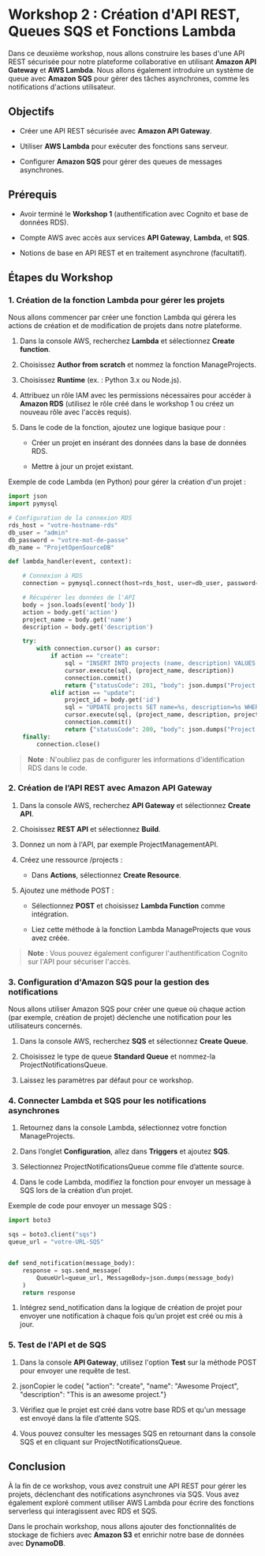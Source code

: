 Workshop 2 : Création d'API REST, Queues SQS et Fonctions Lambda
===========================================================================

Dans ce deuxième workshop, nous allons construire les bases d'une API REST sécurisée pour notre plateforme collaborative en utilisant **Amazon API Gateway** et **AWS Lambda**. Nous allons également introduire un système de queue avec **Amazon SQS** pour gérer des tâches asynchrones, comme les notifications d'actions utilisateur.

Objectifs
---------

*   Créer une API REST sécurisée avec **Amazon API Gateway**.
    
*   Utiliser **AWS Lambda** pour exécuter des fonctions sans serveur.
    
*   Configurer **Amazon SQS** pour gérer des queues de messages asynchrones.
    

Prérequis
---------

*   Avoir terminé le **Workshop 1** (authentification avec Cognito et base de données RDS).
    
*   Compte AWS avec accès aux services **API Gateway**, **Lambda**, et **SQS**.
    
*   Notions de base en API REST et en traitement asynchrone (facultatif).
    

Étapes du Workshop
------------------

### 1\. Création de la fonction Lambda pour gérer les projets

Nous allons commencer par créer une fonction Lambda qui gérera les actions de création et de modification de projets dans notre plateforme.

1.  Dans la console AWS, recherchez **Lambda** et sélectionnez **Create function**.
    
2.  Choisissez **Author from scratch** et nommez la fonction ManageProjects.
    
3.  Choisissez **Runtime** (ex. : Python 3.x ou Node.js).
    
4.  Attribuez un rôle IAM avec les permissions nécessaires pour accéder à **Amazon RDS** (utilisez le rôle créé dans le workshop 1 ou créez un nouveau rôle avec l'accès requis).
    
5.  Dans le code de la fonction, ajoutez une logique basique pour :
    
    *   Créer un projet en insérant des données dans la base de données RDS.
        
    *   Mettre à jour un projet existant.
        

Exemple de code Lambda (en Python) pour gérer la création d'un projet :

```python
import json
import pymysql

# Configuration de la connexion RDS
rds_host = "votre-hostname-rds"
db_user = "admin"
db_password = "votre-mot-de-passe"
db_name = "ProjetOpenSourceDB"

def lambda_handler(event, context):

    # Connexion à RDS
    connection = pymysql.connect(host=rds_host, user=db_user, password=db_password, database=db_name)

    # Récupérer les données de l'API
    body = json.loads(event['body'])
    action = body.get('action')
    project_name = body.get('name')
    description = body.get('description')

    try:
        with connection.cursor() as cursor:
            if action == "create":
                sql = "INSERT INTO projects (name, description) VALUES (%s, %s)"
                cursor.execute(sql, (project_name, description))
                connection.commit()
                return {"statusCode": 201, "body": json.dumps("Project created")}
            elif action == "update":
                project_id = body.get('id')
                sql = "UPDATE projects SET name=%s, description=%s WHERE id=%s"
                cursor.execute(sql, (project_name, description, project_id))
                connection.commit()
                return {"statusCode": 200, "body": json.dumps("Project updated")}
    finally:
        connection.close()

```

> **Note** : N'oubliez pas de configurer les informations d'identification RDS dans le code.

### 2\. Création de l’API REST avec Amazon API Gateway

1.  Dans la console AWS, recherchez **API Gateway** et sélectionnez **Create API**.
    
2.  Choisissez **REST API** et sélectionnez **Build**.
    
3.  Donnez un nom à l'API, par exemple ProjectManagementAPI.
    
4.  Créez une ressource /projects :
    
    *   Dans **Actions**, sélectionnez **Create Resource**.
        
5.  Ajoutez une méthode POST :
    
    *   Sélectionnez **POST** et choisissez **Lambda Function** comme intégration.
        
    *   Liez cette méthode à la fonction Lambda ManageProjects que vous avez créée.
        

> **Note** : Vous pouvez également configurer l'authentification Cognito sur l'API pour sécuriser l'accès.

### 3\. Configuration d'Amazon SQS pour la gestion des notifications

Nous allons utiliser Amazon SQS pour créer une queue où chaque action (par exemple, création de projet) déclenche une notification pour les utilisateurs concernés.

1.  Dans la console AWS, recherchez **SQS** et sélectionnez **Create Queue**.
    
2.  Choisissez le type de queue **Standard Queue** et nommez-la ProjectNotificationsQueue.
    
3.  Laissez les paramètres par défaut pour ce workshop.
    

### 4\. Connecter Lambda et SQS pour les notifications asynchrones

1.  Retournez dans la console Lambda, sélectionnez votre fonction ManageProjects.
    
2.  Dans l’onglet **Configuration**, allez dans **Triggers** et ajoutez **SQS**.
    
3.  Sélectionnez ProjectNotificationsQueue comme file d’attente source.
    
4.  Dans le code Lambda, modifiez la fonction pour envoyer un message à SQS lors de la création d’un projet.
    

Exemple de code pour envoyer un message SQS :
```python
import boto3

sqs = boto3.client("sqs")
queue_url = "votre-URL-SQS"


def send_notification(message_body):
    response = sqs.send_message(
        QueueUrl=queue_url, MessageBody=json.dumps(message_body)
    )
    return response

```
1.  Intégrez send\_notification dans la logique de création de projet pour envoyer une notification à chaque fois qu’un projet est créé ou mis à jour.
    

### 5\. Test de l'API et de SQS

1.  Dans la console **API Gateway**, utilisez l'option **Test** sur la méthode POST pour envoyer une requête de test.
    
2.  jsonCopier le code{ "action": "create", "name": "Awesome Project", "description": "This is an awesome project."}
    
3.  Vérifiez que le projet est créé dans votre base RDS et qu'un message est envoyé dans la file d’attente SQS.
    
4.  Vous pouvez consulter les messages SQS en retournant dans la console SQS et en cliquant sur ProjectNotificationsQueue.
    

Conclusion
----------

À la fin de ce workshop, vous avez construit une API REST pour gérer les projets, déclenchant des notifications asynchrones via SQS. Vous avez également exploré comment utiliser AWS Lambda pour écrire des fonctions serverless qui interagissent avec RDS et SQS.

Dans le prochain workshop, nous allons ajouter des fonctionnalités de stockage de fichiers avec **Amazon S3** et enrichir notre base de données avec **DynamoDB**.
